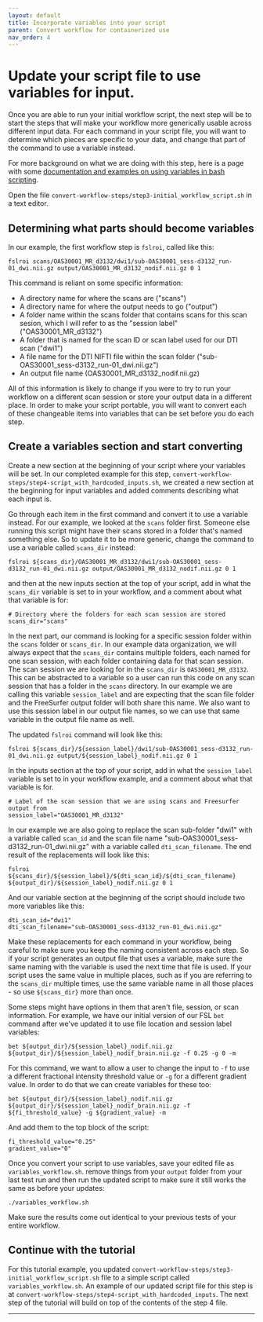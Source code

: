```yaml
---
layout: default
title: Incorporate variables into your script
parent: Convert workflow for containerized use
nav_order: 4
---
```


# Update your script file to use variables for input.

Once you are able to run your initial workflow script, the next step will be to start the steps that will make your workflow more generically usable across different input data. For each command in your script file, you will want to determine which pieces are specific to your data, and change that part of the command to use a variable instead. 

For more background on what we are doing with this step, here is a page with some [documentation and examples on using variables in bash scripting].

Open the file `convert-workflow-steps/step3-initial_workflow_script.sh` in a text editor.

## Determining what parts should become variables

In our example, the first workflow step is `fslroi`, called like this:

```text
fslroi scans/OAS30001_MR_d3132/dwi1/sub-OAS30001_sess-d3132_run-01_dwi.nii.gz output/OAS30001_MR_d3132_nodif.nii.gz 0 1
```

This command is reliant on some specific information: 
- A directory name for where the scans are ("scans")
- A directory name for where the output needs to go ("output")
- A folder name within the scans folder that contains scans for this scan sesion, which I will refer to as the "session label" ("OAS30001_MR_d3132")
- A folder that is named for the scan ID or scan label used for our DTI scan ("dwi1")
- A file name for the DTI NIFTI file within the scan folder ("sub-OAS30001_sess-d3132_run-01_dwi.nii.gz")
- An output file name (OAS30001_MR_d3132_nodif.nii.gz)

All of this information is likely to change if you were to try to run your workflow on a different scan session or store your output data in a different place. In order to make your script portable, you will want to convert each of these changeable items into variables that can be set before you do each step.

## Create a variables section and start converting

Create a new section at the beginning of your script where your variables will be set. In our completed example for this step, `convert-workflow-steps/step4-script_with_hardcoded_inputs.sh`, we created a new section at the beginning for input variables and added comments describing what each input is. 

Go through each item in the first command and convert it to use a variable instead. For our example, we looked at the `scans` folder first. Someone else running this script might have their scans stored in a folder that's named something else. So to update it to be more generic, change the command to use a variable called `scans_dir` instead:
```
fslroi ${scans_dir}/OAS30001_MR_d3132/dwi1/sub-OAS30001_sess-d3132_run-01_dwi.nii.gz output/OAS30001_MR_d3132_nodif.nii.gz 0 1
```

and then at the new inputs section at the top of your script, add in what the `scans_dir` variable is set to in your workflow, and a comment about what that variable is for:
```
# Directory where the folders for each scan session are stored
scans_dir="scans"
```

In the next part, our command is looking for a specific session folder within the `scans` folder or `scans_dir`. In our example data organization, we will always expect that the `scans_dir` contains multiple folders, each named for one scan session, with each folder containing data for that scan session. The scan session we are looking for in the `scans_dir` is `OAS30001_MR_d3132`. This can be abstracted to a variable so a user can run this code on any scan session that has a folder in the `scans` directory. In our example we are calling this variable `session_label` and are expecting that the scan file folder and the FreeSurfer output folder will both share this name. We also want to use this session label in our output file names, so we can use that same variable in the output file name as well. 

The updated `fslroi` command will look like this:
```
fslroi ${scans_dir}/${session_label}/dwi1/sub-OAS30001_sess-d3132_run-01_dwi.nii.gz output/${session_label}_nodif.nii.gz 0 1
```

In the inputs section at the top of your script, add in what the `session_label` variable is set to in your workflow example, and a comment about what that variable is for.
```
# Label of the scan session that we are using scans and Freesurfer output from
session_label="OAS30001_MR_d3132"
```

In our example we are also going to replace the scan sub-folder "dwi1" with a variable called `scan_id` and the scan file name "sub-OAS30001_sess-d3132_run-01_dwi.nii.gz" with a variable called `dti_scan_filename`. The end result of the replacements will look like this:
```
fslroi ${scans_dir}/${session_label}/${dti_scan_id}/${dti_scan_filename} ${output_dir}/${session_label}_nodif.nii.gz 0 1
```

And our variable section at the beginning of the script should include two more variables like this:
```
dti_scan_id="dwi1"
dti_scan_filename="sub-OAS30001_sess-d3132_run-01_dwi.nii.gz"
```

Make these replacements for each command in your workflow, being careful to make sure you keep the naming consistent across each step. So if your script generates an output file that uses a variable, make sure the same naming with the variable is used the next time that file is used. If your script uses the same value in multiple places, such as if you are referring to the `scans_dir` multiple times, use the same variable name in all those places - so use `${scans_dir}` more than once.

Some steps might have options in them that aren't file, session, or scan information. For example, we have our initial version of our FSL `bet` command after we've updated it to use file location and session label variables:
```
bet ${output_dir}/${session_label}_nodif.nii.gz ${output_dir}/${session_label}_nodif_brain.nii.gz -f 0.25 -g 0 -m
```

For this command, we want to allow a user to change the input to `-f` to use a different fractional intensity threshold value or `-g` for a different gradient value. In order to do that we can create variables for these too:
```
bet ${output_dir}/${session_label}_nodif.nii.gz ${output_dir}/${session_label}_nodif_brain.nii.gz -f ${fi_threshold_value} -g ${gradient_value} -m
```

And add them to the top block of the script:
```
fi_threshold_value="0.25"
gradient_value="0"
```

Once you convert your script to use variables, save your edited file as `variables_workflow.sh`. remove things from your `output` folder from your last test run and then run the updated script to make sure it still works the same as before your updates:
```
./variables_workflow.sh
```

Make sure the results come out identical to your previous tests of your entire workflow.

## Continue with the tutorial

For this tutorial example, you updated `convert-workflow-steps/step3-initial_workflow_script.sh` file to a simple script called `variables_workflow.sh`. An example of our updated script file for this step is at `convert-workflow-steps/step4-script_with_hardcoded_inputs`. The next step of the tutorial will build on top of the contents of the step 4 file.

----
[documentation and examples on using variables in bash scripting]:https://linuxopsys.com/topics/assign-variable-bash